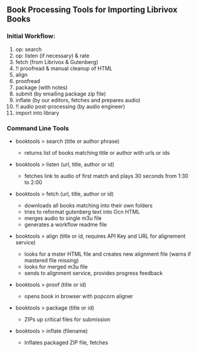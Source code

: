 ## Book Processing Tools for Importing Librivox Books

### Initial Workflow:
  1. op: search
  2. op: listen (if necessary) & rate
  3. fetch (from Librivox & Gutenberg)  
  4. !! proofread & manual cleanup of HTML
  5. align
  6. proofread
  7. package (with notes)
  8. submit (by emailing package zip file)
  9. inflate (by our editors, fetches and prepares audio)
  10. !! audio post-processing (by audio engineer)
  10. import into library


### Command Line Tools

* booktools > search (title or author phrase)
  * returns list of books matching title or author with urls or ids

* booktools > listen (url, title, author or id)
  * fetches link to audio of first match and plays 30 seconds from 1:30 to 2:00    

* booktools > fetch (url, title, author or id)
  * downloads all books matching into their own folders
  * tries to reformat gutenberg text into Ocn HTML
  * merges audio to single m3u file
  * generates a workflow readme file
 
* booktools > align (title or id, requires API Key and URL for alignement service)
  * looks for a mster HTML file and creates new alignment file (warns if mastered file missing) 
  * looks for merged m3u file
  * sends to alignment service, provides progress feedback      

* booktools > proof (title or id)
  * opens book in browser with popcorn aligner  

* booktools > package (title or id)
  * ZIPs up critical files for submission

* booktools > inflate (filename)
  * Inflates packaged ZIP file, fetches 

